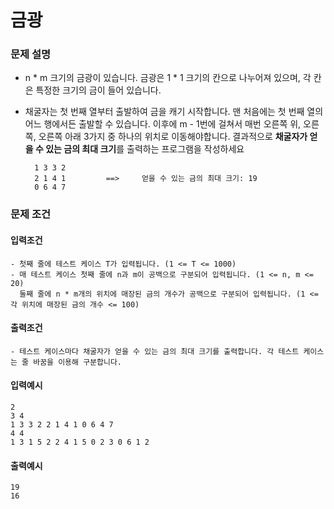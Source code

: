 # 금광

### 문제 설명

- n * m 크기의 금광이 있습니다. 금광은 1 * 1 크기의 칸으로 나누어져 있으며, 각 칸은 특정한 크기의 금이 들어 있습니다.
- 채굴자는 첫 번째 열부터 출발하여 금을 캐기 시작합니다. 맨 처음에는 첫 번째 열의 어느 행에서든 출발할 수 있습니다. 이후에 m - 1번에 걸쳐서 매번 오른쪽 위, 오른쪽, 오른쪽 아래 3가지 중 하나의 위치로
  이동해야합니다. 결과적으로 **채굴자가 얻을 수 있는 금의 최대 크기**를 출력하는 프로그램을 작성하세요

        1 3 3 2
        2 1 4 1         ==>     얻을 수 있는 금의 최대 크기: 19
        0 6 4 7

### 문제 조건

#### 입력조건

    - 첫째 줄에 테스트 케이스 T가 입력됩니다. (1 <= T <= 1000)
    - 매 테스트 케이스 첫째 줄에 n과 m이 공백으로 구분되어 입력됩니다. (1 <= n, m <= 20)
      둘째 줄에 n * m개의 위치에 매장된 금의 개수가 공백으로 구분되어 입력됩니다. (1 <= 각 위치에 매장된 금의 개수 <= 100)

#### 출력조건

    - 테스트 케이스마다 채굴자가 얻을 수 있는 금의 최대 크기를 출력합니다. 각 테스트 케이스는 줄 바꿈을 이용해 구분합니다.

#### 입력예시

    2
    3 4
    1 3 3 2 2 1 4 1 0 6 4 7
    4 4
    1 3 1 5 2 2 4 1 5 0 2 3 0 6 1 2

#### 출력예시

    19
    16